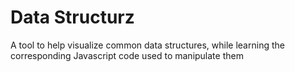 # Data Structurz

A tool to help visualize common data structures, while learning the corresponding Javascript code used to manipulate them

